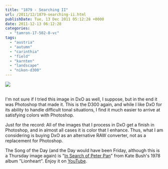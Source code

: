 ```yaml
---
title: "1879 - Searching II"
url: /2011/12/1879-searching-ii.html
publishDate: Tue, 13 Dec 2011 05:12:28 +0000
date: 2011-12-13 06:12:28
categories: 
  - "tamron-17-502-8-vc"
tags: 
  - "austria"
  - "autumn"
  - "carinthia"
  - "field"
  - "karnten"
  - "landscape"
  - "nikon-d300"
---
```

<div class="container">
<div class="center"><a target="_blank" href="https://d25zfm9zpd7gm5.cloudfront.net/1200x1200/2011/20111208_142147_ps.jpg"><img src="https://d25zfm9zpd7gm5.cloudfront.net/0600x0600/2011/20111208_142147_ps.jpg" /></a></div>
</div>
<br />

I'm not sure if I tried this image in DxO as well, I suppose, but in the end it was Photoshop that made it. This is the D300 again, and while I like DxO for its ability to handle difficult tonal situations, I find it much easier to arrive at satisfying colors with Photoshop.

 Just for the record: All of the images that I process in DxO get a finish in Photoshop, and in almost all cases it is color that I enhance. Thus, what I am considering is buying DxO as an alternative RAW converter, not as a replacement for Photoshop.

The Song of the Day (and the Day would have been Friday, although this is a Thursday image again) is "<a href="http://www.lyricsmode.com/lyrics/k/kate_bush/in_search_of_peter_pan.html" target="_blank">In Search of Peter Pan</a>" from Kate Bush's 1978 album "Lionheart". Enjoy it on <a href="http://www.youtube.com/watch?v=_hNzUl274w0" target="_blank">YouTube</a>.
